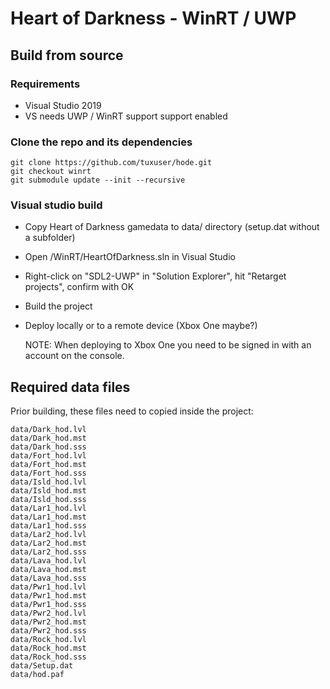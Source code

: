# Heart of Darkness - WinRT / UWP

## Build from source

### Requirements

* Visual Studio 2019
* VS needs UWP / WinRT support support enabled

### Clone the repo and its dependencies

```
git clone https://github.com/tuxuser/hode.git
git checkout winrt
git submodule update --init --recursive
```

### Visual studio build
* Copy Heart of Darkness gamedata to data/ directory (setup.dat without a subfolder)
* Open <REPO>/WinRT/HeartOfDarkness.sln in Visual Studio
* Right-click on "SDL2-UWP" in "Solution Explorer", hit "Retarget projects", confirm with OK
* Build the project
* Deploy locally or to a remote device (Xbox One maybe?)
  
  NOTE: When deploying to Xbox One you need to be signed in with an account on the console.

## Required data files

Prior building, these files need to copied inside the project:

```
data/Dark_hod.lvl
data/Dark_hod.mst
data/Dark_hod.sss
data/Fort_hod.lvl
data/Fort_hod.mst
data/Fort_hod.sss
data/Isld_hod.lvl
data/Isld_hod.mst
data/Isld_hod.sss
data/Lar1_hod.lvl
data/Lar1_hod.mst
data/Lar1_hod.sss
data/Lar2_hod.lvl
data/Lar2_hod.mst
data/Lar2_hod.sss
data/Lava_hod.lvl
data/Lava_hod.mst
data/Lava_hod.sss
data/Pwr1_hod.lvl
data/Pwr1_hod.mst
data/Pwr1_hod.sss
data/Pwr2_hod.lvl
data/Pwr2_hod.mst
data/Pwr2_hod.sss
data/Rock_hod.lvl
data/Rock_hod.mst
data/Rock_hod.sss
data/Setup.dat
data/hod.paf
```
